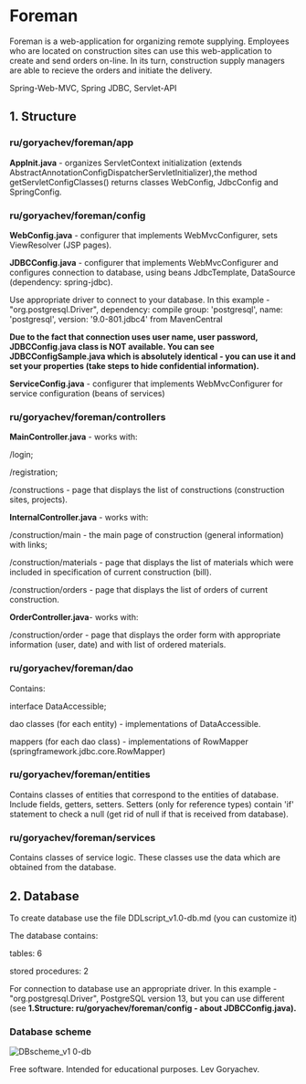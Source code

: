 # Foreman
Foreman is a web-application for organizing remote supplying.
Employees who are located on construction sites can use this web-application to create and send orders on-line. In its turn, construction supply managers are able to recieve the orders and initiate the delivery.

Spring-Web-MVC, Spring JDBC, Servlet-API

<h2>1. Structure</h2>
<h3>ru/goryachev/foreman/app</h3>
<p><b>AppInit.java</b> - organizes ServletContext initialization (extends AbstractAnnotationConfigDispatcherServletInitializer),the method getServletConfigClasses() returns classes WebConfig, JdbcConfig and SpringConfig.</p>
<h3>ru/goryachev/foreman/config</h3>
<p><b>WebConfig.java</b> - configurer that implements WebMvcConfigurer, sets ViewResolver (JSP pages).</p>
<p><b>JDBCConfig.java</b> - configurer that implements WebMvcConfigurer and configures connection to database, using  beans JdbcTemplate, DataSource (dependency: spring-jdbc).</p>
<p>Use appropriate driver to connect to your database. In this example -  "org.postgresql.Driver", dependency: compile group: 'postgresql', name: 'postgresql', version: '9.0-801.jdbc4' from MavenCentral</p>
<p><b>Due to the fact that connection uses user name, user password, JDBCConfig.java class is NOT available. You can see JDBCConfigSample.java which is absolutely identical - you can use it and set your properties (take steps to hide confidential information).</b></p>
<p><b>ServiceConfig.java</b> - configurer that implements WebMvcConfigurer for service configuration (beans of services)</p>
<h3>ru/goryachev/foreman/controllers</h3>
<p><b>MainController.java</b> - works with: </p>
<p>/login;</p>
<p>/registration;</p>
<p>/constructions - page that displays the list of constructions (construction sites, projects).</p>
<p><b>InternalController.java</b> - works with: </p>
<p>/construction/main - the main page of construction (general information) with links;</p>
<p>/construction/materials - page that displays the list of materials which were included in specification of current construction (bill).</p>
<p>/construction/orders - page that displays the list of orders of current construction.</p>
<p><b>OrderController.java</b>- works with:</p>
<p>/construction/order  - page that displays the order form with appropriate information (user, date) and with list of ordered materials.</p>
<h3>ru/goryachev/foreman/dao</h3>
<p>Contains:</p>
<p>interface DataAccessible;</p>
<p>dao classes (for each entity) - implementations of DataAccessible.</p>
<p>mappers (for each dao class) - implementations of RowMapper (springframework.jdbc.core.RowMapper)</p>
<h3>ru/goryachev/foreman/entities</h3>
<p>Contains classes of entities that correspond to the entities of database.
 Include fields, getters, setters. Setters (only for reference types) contain 'if' statement to check a null (get rid of null if that is received from database).</p>
<h3>ru/goryachev/foreman/services</h3>
<p>Contains classes of service logic. These classes use the data which are obtained from the database.</p>

<h2>2. Database</h2>
<p>To create database use the file DDLscript_v1.0-db.md (you can customize it)</p>
<p>The database contains:</p>
<p>tables: 6</p>
<p>stored procedures: 2</p>
<p>For connection to database use an appropriate driver. In this example - "org.postgresql.Driver", PostgreSQL version 13, but you can use different (see <b>1.Structure: ru/goryachev/foreman/config - about JDBCConfig.java).</b></p>

<h3>Database scheme</h3>

![DBscheme_v1 0-db](https://user-images.githubusercontent.com/61917893/97116617-6ddbc600-170f-11eb-94f4-f646b5e49360.jpg)
<p></p>
<p>Free software.  Intended for educational purposes. Lev Goryachev.</p>
